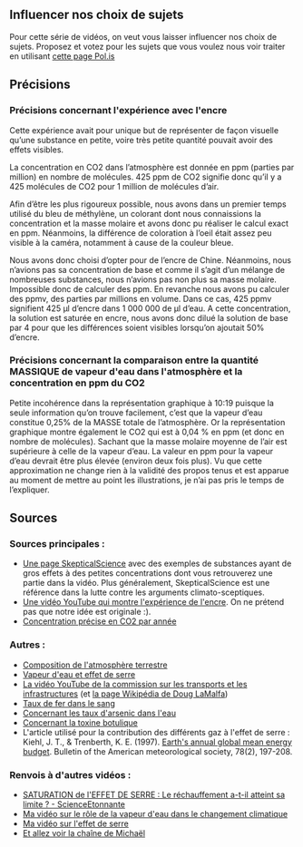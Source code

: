 ## Influencer nos choix de sujets

Pour cette série de vidéos, on veut vous laisser influencer nos choix de sujets. Proposez et votez pour les sujets que vous voulez nous voir traiter en utilisant [cette page Pol.is](https://pol.is/m/8stdeahzwz/share)

## Précisions 

### Précisions concernant l'expérience avec l'encre

Cette expérience avait pour unique but de représenter de façon visuelle qu’une substance en petite, voire très petite quantité pouvait avoir des effets visibles.

La concentration en CO2 dans l’atmosphère est donnée en ppm (parties par million) en nombre de molécules. 425 ppm de CO2 signifie donc qu’il y a 425 molécules de CO2 pour 1 million de molécules d’air.

Afin d’être les plus rigoureux possible, nous avons dans un premier temps utilisé du bleu de méthylène, un colorant dont nous connaissions la concentration et la masse molaire et avons donc pu réaliser le calcul exact en ppm. Néanmoins, la différence de coloration à l’oeil était assez peu visible à la caméra, notamment à cause de la couleur bleue.

Nous avons donc choisi d’opter pour de l’encre de Chine. Néanmoins, nous n’avions pas sa concentration de base et comme il s’agit d’un mélange de nombreuses substances, nous n’avions pas non plus sa masse molaire. Impossible donc de calculer des ppm. En revanche nous avons pu calculer des ppmv, des parties par millions en volume. Dans ce cas, 425 ppmv signifient 425 μl d’encre dans 1 000 000 de μl d’eau. A cette concentration, la solution est saturée en encre, nous avons donc dilué la solution de base par 4 pour que les différences soient visibles lorsqu’on ajoutait 50% d’encre.

### Précisions concernant la comparaison entre la quantité MASSIQUE de vapeur d'eau dans l'atmosphère et la concentration en ppm du CO2

Petite incohérence dans la représentation graphique à 10:19 puisque la seule information qu’on trouve facilement, c’est que la vapeur d’eau constitue 0,25% de la MASSE totale de l’atmosphère. Or la représentation graphique montre également le CO2 qui est à 0,04 % en ppm (et donc en nombre de molécules). Sachant que la masse molaire moyenne de l’air est supérieure à celle de la vapeur d’eau. La valeur en ppm pour la vapeur d’eau devrait être plus élevée (environ deux fois plus). Vu que cette approximation ne change rien à la validité des propos tenus et est apparue au moment de mettre au point les illustrations, je n’ai pas pris le temps de l’expliquer.

## Sources

### Sources principales :  

* [Une page SkepticalScience](https://skepticalscience.com/CO2-trace-gas.htm) avec des exemples de substances ayant de gros effets à des petites concentrations dont vous retrouverez une partie dans la vidéo. Plus généralement, SkepticalScience est une référence dans la lutte contre les arguments climato-sceptiques.
* [Une vidéo YouTube qui montre l'expérience de l'encre](https://youtu.be/81FHVrXgzuA). On ne prétend pas que notre idée est originale :).
* [Concentration précise en CO2 par année](https://gml.noaa.gov/webdata/ccgg/trends/co2/co2_annmean_mlo.txt)

### Autres : 

* [Composition de l'atmosphère terrestre](https://fr.wikipedia.org/w/index.php?title=Atmosph%C3%A8re_terrestre)
* [Vapeur d'eau et effet de serre](https://www.climat-en-questions.fr/reponse/vapeur-deau-et-effet-de-serre-par-francois-marie-breon/)
* [La vidéo YouTube de la commission sur les transports et les infrastructures](https://www.youtube.com/watch?v=bJfrKNR3K2k) (et [la page Wikipédia de Doug LaMalfa](https://en.wikipedia.org/wiki/Doug_LaMalfa))
* [Taux de fer dans le sang](https://www.passeportsante.net/fr/Maux/analyses-medicales/Fiche.aspx?doc=analyse-fer-sang)
* [Concernant les taux d'arsenic dans l'eau](https://www.who.int/fr/news-room/fact-sheets/detail/arsenic)
* [Concernant la toxine botulique](https://www.anses.fr/fr/system/files/BIORISK2016SA0074Fi.pdf)
* L'article utilisé pour la contribution des différents gaz à l'effet de serre : Kiehl, J. T., & Trenberth, K. E. (1997). [Earth's annual global mean energy budget](https://journals.ametsoc.org/view/journals/bams/78/2/1520-0477_1997_078_0197_eagmeb_2_0_co_2.xml). Bulletin of the American meteorological society, 78(2), 197-208.

### Renvois à d'autres vidéos :

* [SATURATION de l'EFFET DE SERRE : Le réchauffement a-t-il atteint sa limite ? - ScienceEtonnante](https://www.youtube.com/watch?v=ewc8FBtEKPs)
* [Ma vidéo sur le rôle de la vapeur d'eau dans le changement climatique](https://www.youtube.com/watch?v=cN_QaUxRsaw)
* [Ma vidéo sur l'effet de serre](https://www.youtube.com/watch?app=desktop&v=rXlEcth5Gxc)
* [Et allez voir la chaîne de Michaël](https://www.youtube.com/c/LaBiologiefaitdesvid%C3%A9os)
